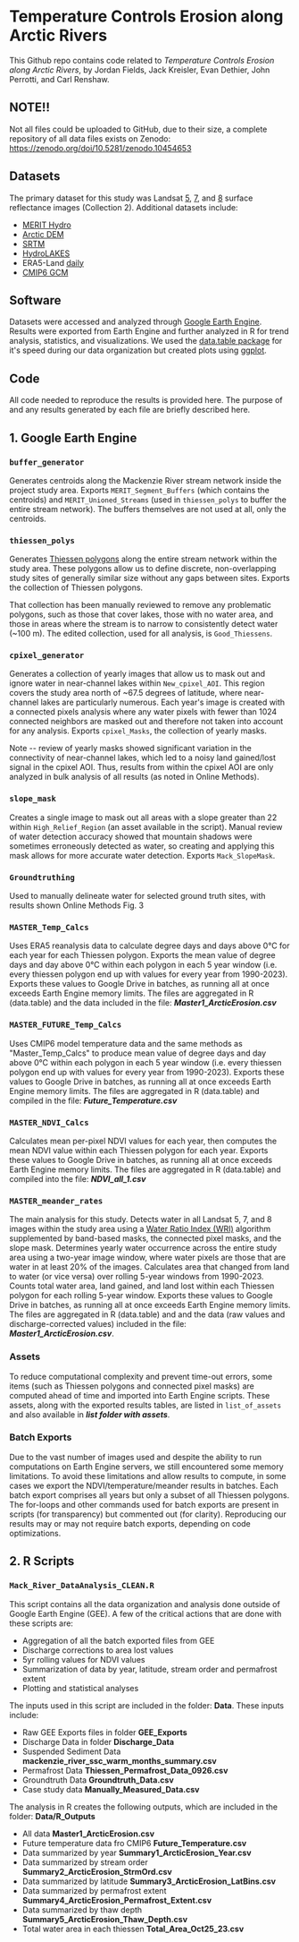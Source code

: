 
# Temperature Controls Erosion along Arctic Rivers
This Github repo contains code related to *Temperature Controls Erosion along Arctic Rivers*, by Jordan Fields, Jack Kreisler, Evan Dethier, John Perrotti, and Carl Renshaw.

## NOTE!!
Not all files could be uploaded to GitHub, due to their size, a complete repository of all data files exists on Zenodo: https://zenodo.org/doi/10.5281/zenodo.10454653

## Datasets

The primary dataset for this study was Landsat [5](https://developers.google.com/earth-engine/datasets/catalog/LANDSAT_LT05_C02_T1_L2), [7](https://developers.google.com/earth-engine/datasets/catalog/LANDSAT_LE07_C02_T1_L2), and [8](https://developers.google.com/earth-engine/datasets/catalog/LANDSAT_LC08_C02_T1_L2) surface reflectance images (Collection 2). Additional datasets include:

- [MERIT Hydro](https://developers.google.com/earth-engine/datasets/catalog/MERIT_Hydro_v1_0_1)
- [Arctic DEM](https://developers.google.com/earth-engine/datasets/catalog/UMN_PGC_ArcticDEM_V3_2m_mosaic)
- [SRTM](https://developers.google.com/earth-engine/datasets/catalog/CGIAR_SRTM90_V4)
- [HydroLAKES](https://gee-community-catalog.org/projects/hydrolakes/)
- ERA5-Land [daily](https://developers.google.com/earth-engine/datasets/catalog/ECMWF_ERA5_LAND_DAILY_AGGR) 
- [CMIP6 GCM](https://developers.google.com/earth-engine/datasets/catalog/NASA_GDDP-CMIP6)

## Software

Datasets were accessed and analyzed through [Google Earth Engine](https://earthengine.google.com/). Results were exported from Earth Engine and further analyzed in R for trend analysis, statistics, and visualizations. We used the [data.table package](https://cran.r-project.org/web/packages/data.table/data.table.pdf) for it's speed during our data organization but created plots using [ggplot](https://ggplot2.tidyverse.org/reference/). 

## Code

All code needed to reproduce the results is provided here. The purpose of and any results generated by each file are briefly described here.

## 1. Google Earth Engine

### `buffer_generator`

Generates centroids along the Mackenzie River stream network inside the project study area. Exports `MERIT_Segment_Buffers` (which contains the centroids) and `MERIT_Unioned_Streams` (used in `thiessen_polys` to buffer the entire stream network). The buffers themselves are not used at all, only the centroids.

### `thiessen_polys`

Generates [Thiessen polygons](http://www.gitta.info/Accessibilit/en/html/UncProxAnaly_learningObject4.html) along the entire stream network within the study area. These polygons allow us to define discrete, non-overlapping study sites of generally similar size without any gaps between sites. Exports the collection of Thiessen polygons.

That collection has been manually reviewed to remove any problematic polygons, such as those that cover lakes, those with no water area, and those in areas where the stream is to narrow to consistently detect water (~100 m). The edited collection, used for all analysis, is `Good_Thiessens`.

### `cpixel_generator`

Generates a collection of yearly images that allow us to mask out and ignore water in near-channel lakes within `New_cpixel_AOI`. This region covers the study area north of ~67.5 degrees of latitude, where near-channel lakes are particularly numerous. Each year's image is created with a connected pixels analysis where any water pixels with fewer than 1024 connected neighbors are masked out and therefore not taken into account for any analysis. Exports `cpixel_Masks`, the collection of yearly masks.

Note -- review of yearly masks showed significant variation in the connectivity of near-channel lakes, which led to a noisy land gained/lost signal in the cpixel AOI. Thus, results from within the cpixel AOI are only analyzed in bulk analysis of all results (as noted in Online Methods).

### `slope_mask`

Creates a single image to mask out all areas with a slope greater than 22 within `High_Relief_Region` (an asset available in the script). Manual review of water detection accuracy showed that mountain shadows were sometimes erroneously detected as water, so creating and applying this mask allows for more accurate water detection. Exports `Mack_SlopeMask`.

### `Groundtruthing`

Used to manually delineate water for selected ground truth sites, with results shown Online Methods Fig. 3

### `MASTER_Temp_Calcs`

Uses ERA5 reanalysis data to calculate degree days and days above 0°C for each year for each Thiessen polygon. Exports the mean value of degree days and day above 0°C within each polygon in each 5 year window (i.e. every thiessen polygon end up with values for every year from 1990-2023). Exports these values to Google Drive in batches, as running all at once exceeds Earth Engine memory limits. The files are aggregated in R (data.table) and the data included in the file: ***Master1_ArcticErosion.csv***

### `MASTER_FUTURE_Temp_Calcs`
Uses CMIP6 model temperature data and the same methods as "Master_Temp_Calcs" to produce mean value of degree days and day above 0°C within each polygon in each 5 year window (i.e. every thiessen polygon end up with values for every year from 1990-2023). Exports these values to Google Drive in batches, as running all at once exceeds Earth Engine memory limits. The files are aggregated in R (data.table) and compiled in the file: ***Future_Temperature.csv***

### `MASTER_NDVI_Calcs`

Calculates mean per-pixel NDVI values for each year, then computes the mean NDVI value within each Thiessen polygon for each year. Exports these values to Google Drive in batches, as running all at once exceeds Earth Engine memory limits. The files are aggregated in R (data.table) and compiled into the file: ***NDVI_all_1.csv***


### `MASTER_meander_rates`

The main analysis for this study. Detects water in all Landsat 5, 7, and 8 images within the study area using a [Water Ratio Index (WRI)](https://doi.org/10.3390/hydrology10030070) algorithm supplemented by band-based masks, the connected pixel masks, and the slope mask. Determines yearly water occurrence across the entire study area using a two-year image window, where water pixels are those that are water in at least 20% of the images. Calculates area that changed from land to water (or vice versa) over rolling 5-year windows from 1990-2023. Counts total water area, land gained, and land lost within each Thiessen polygon for each rolling 5-year window. Exports these values to Google Drive in batches, as running all at once exceeds Earth Engine memory limits. The files are aggregated in R (data.table) and and the data (raw values and discharge-corrected values) included in the file: ***Master1_ArcticErosion.csv***. 


### Assets

To reduce computational complexity and prevent time-out errors, some items (such as Thiessen polygons and connected pixel masks) are computed ahead of time and imported into Earth Engine scripts. These assets, along with the exported results tables, are listed in `list_of_assets` and also available in ***list folder with assets***.

### Batch Exports
Due to the vast number of images used and despite the ability to run computations on Earth Engine servers, we still encountered some memory limitations. To avoid these limitations and allow results to compute, in some cases we export the NDVI/temperature/meander results in batches. Each batch export comprises all years but only a subset of all Thiessen polygons. The for-loops and other commands used for batch exports are present in scripts (for transparency) but commented out (for clarity). Reproducing our results may or may not require batch exports, depending on code optimizations.


## 2. R Scripts

### `Mack_River_DataAnalysis_CLEAN.R`
This script contains all the data organization and analysis done outside of Google Earth Engine (GEE). A few of the critical actions that are done with these scripts are:

 - Aggregation of all the batch exported files from GEE
 - Discharge corrections to area lost values 
 - 5yr rolling values for NDVI values 
 - Summarization of data by year, latitude, stream order and permafrost extent 
 - Plotting and statistical analyses

The inputs used in this script are included in the folder: **Data**. These inputs include:

 - Raw GEE Exports files in folder **GEE_Exports**
 - Discharge Data in folder **Discharge_Data**
 - Suspended Sediment Data **mackenzie_river_ssc_warm_months_summary.csv**
 - Permafrost Data **Thiessen_Permafrost_Data_0926.csv**
 - Groundtruth Data **Groundtruth_Data.csv**
 - Case study data **Manually_Measured_Data.csv**

The analysis in R creates the following outputs, which are included in the folder: **Data/R_Outputs**

 - All data **Master1_ArcticErosion.csv**
 - Future temperature data fro CMIP6 **Future_Temperature.csv**
 - Data summarized by year **Summary1_ArcticErosion_Year.csv**
 - Data summarized by stream order **Summary2_ArcticErosion_StrmOrd.csv**
 - Data summarized by latitude **Summary3_ArcticErosion_LatBins.csv**
 - Data summarized by permafrost extent **Summary4_ArcticErosion_Permafrost_Extent.csv**
 - Data summarized by thaw depth **Summary5_ArcticErosion_Thaw_Depth.csv**
 - Total water area in each thiessen **Total_Area_Oct25_23.csv**
